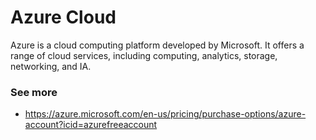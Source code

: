  # Azure Cloud
 
Azure is a cloud computing platform developed by Microsoft. It offers a range of cloud services, including computing, analytics, storage, networking, and IA.

### See more
- https://azure.microsoft.com/en-us/pricing/purchase-options/azure-account?icid=azurefreeaccount
